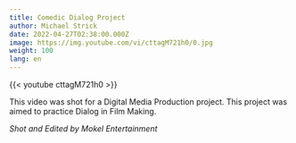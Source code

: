 ```yaml
---
title: Comedic Dialog Project
author: Michael Strick
date: 2022-04-27T02:38:00.000Z
image: https://img.youtube.com/vi/cttagM721h0/0.jpg
weight: 100
lang: en
---
```

{{< youtube cttagM721h0  >}}

This video was shot for a Digital Media Production project. This project was aimed to practice Dialog in Film Making.

*Shot and Edited by Mokel Entertainment*
